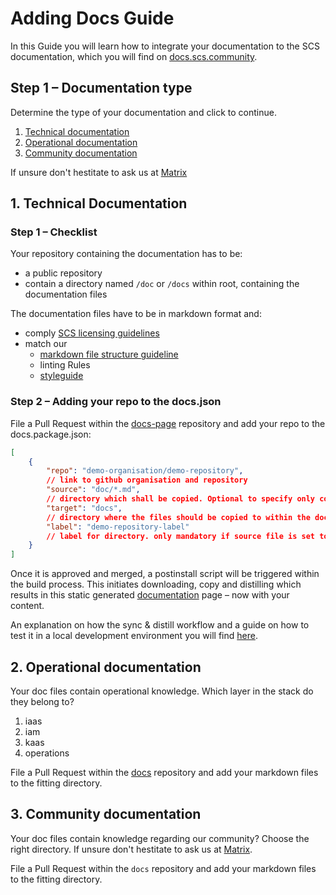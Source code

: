 # Adding Docs Guide

In this Guide you will learn how to integrate your documentation to the SCS documentation, which you will find on [docs.scs.community](https://docs.scs.community).

## Step 1 – Documentation type

Determine the type of your documentation and click to continue.

1. [Technical documentation](#1-technical-documentation)
2. [Operational documentation](#2-operational-documentation)
3. [Community documentation](#3-community-documentation)

If unsure don't hestitate to ask us at [Matrix](../community/communication/matrix.md)

## 1. Technical Documentation

### Step 1 – Checklist

Your repository containing the documentation has to be:

- a public repository
- contain a directory named `/doc` or `/docs` within root, containing the documentation files

The documentation files have to be in markdown format and:

- comply [SCS licensing guidelines](../github/dco-and-licenses.md)
- match our
  - [markdown file structure guideline](../contribute/doc-files-structure-guide-md)
  - linting Rules
  - [styleguide](../contribute/styleguide.md)

### Step 2 – Adding your repo to the docs.json

File a Pull Request within the [docs-page](https://github.com/SovereignCloudStack/docs-page) repository and add your repo to the docs.package.json:

```json
[
    {
        "repo": "demo-organisation/demo-repository",
        // link to github organisation and repository 
        "source": "doc/*.md",
        // directory which shall be copied. Optional to specify only copying markdown files
        "target": "docs",
        // directory where the files should be copied to within the docs-page repo
        "label": "demo-repository-label"
        // label for directory. only mandatory if source file is set to copy only *.md files and not the complete directory
    }
]
```

Once it is approved and merged, a postinstall script will be triggered within the build process. This initiates downloading, copy and distilling which results in this static generated [documentation](https://docs.scs.community) page – now with your content.

An explanation on how the sync & distill workflow and a guide on how to test it in a local development environment you will find [here](../contribute/docs-workflow-explanation.md).

## 2. Operational documentation

Your doc files contain operational knowledge. Which layer in the stack do they belong to?

1. iaas
2. iam
3. kaas
4. operations

File a Pull Request within the [docs](https://github.com/SovereignCloudStack/docs) repository and add your markdown files to the fitting directory.

## 3. Community documentation

Your doc files contain knowledge regarding our community? Choose the right directory. If unsure don't hestitate to ask us at [Matrix](/community/communication/matrix.md).

File a Pull Request within the `docs` repository and add your markdown files to the fitting directory.

